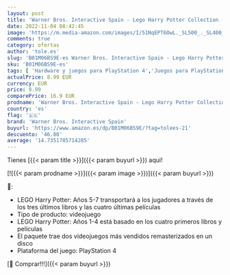 ```yaml
---
layout: post
title: 'Warner Bros. Interactive Spain - Lego Harry Potter Collection - PlayStation 4. Edition: Estándar'
date: 2022-11-04 08:42:45
image: 'https://m.media-amazon.com/images/I/51NqEPT6OwL._SL500_._SL400_.jpg'
comments: true
category: ofertas
author: 'tole.es'
slug: 'B01M06BS9E-es Warner Bros. Interactive Spain - Lego Harry Potter...'
sku: 'B01M06BS9E-es'
tags: [ 'Hardware y juegos para PlayStation 4','Juegos para PlayStation 4','Videojuegos','playstation','warner bros. interactive spain','🇪🇸', ]
actualPrice: 8.99 EUR
currency: EUR
price: 8.99
comparePrice: 16.9 EUR
prodname: 'Warner Bros. Interactive Spain - Lego Harry Potter Collection - PlayStation 4. Edition: Estándar'
country: 'es'
flag: '🇪🇸'
brand: 'Warner Bros. Interactive Spain'
buyurl: 'https://www.amazon.es/dp/B01M06BS9E/?tag=tolees-21'
descuento: '46.80'
average: '14.7351785714285'
---
```


Tienes [{{< param title >}}]({{< param buyurl >}}) aqui!

[![{{< param prodname >}}]({{< param image >}})]({{< param buyurl >}})

🔎:

- LEGO Harry Potter: Años 5-7 transportará a los jugadores a través de los tres últimos libros y las cuatro últimas películas
- Tipo de producto: videojuego
- LEGO Harry Potter: Años 1-4 está basado en los cuatro primeros libros y películas
- El paquete trae dos videojuegos más vendidos remasterizados en un disco
- Plataforma del juego: PlayStation 4

[🛒 Comprar!!!]({{< param buyurl >}})
